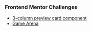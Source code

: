 ### Frontend Mentor Challenges

* [3-column preview card component](https://github.com/Sushil333/frontend-mentor/tree/master/3-column-preview-card-component-main)
* [Game Arena](https://github.com/Sushil333/frontend-mentor/tree/master/game-arena)
